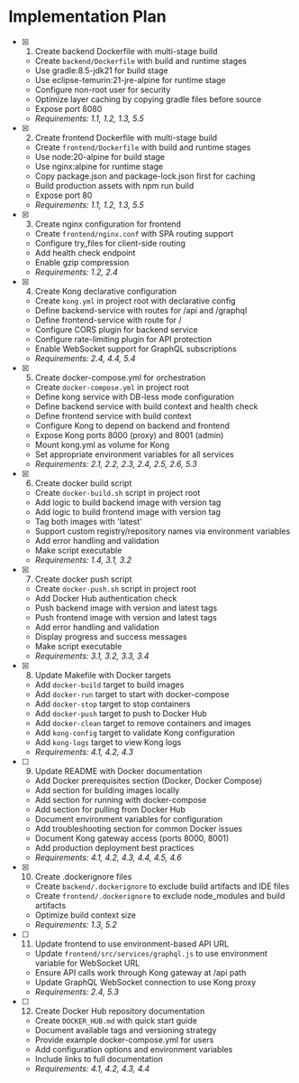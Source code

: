 # Implementation Plan

- [x] 1. Create backend Dockerfile with multi-stage build

  - Create `backend/Dockerfile` with build and runtime stages
  - Use gradle:8.5-jdk21 for build stage
  - Use eclipse-temurin:21-jre-alpine for runtime stage
  - Configure non-root user for security
  - Optimize layer caching by copying gradle files before source
  - Expose port 8080
  - _Requirements: 1.1, 1.2, 1.3, 5.5_

- [x] 2. Create frontend Dockerfile with multi-stage build

  - Create `frontend/Dockerfile` with build and runtime stages
  - Use node:20-alpine for build stage
  - Use nginx:alpine for runtime stage
  - Copy package.json and package-lock.json first for caching
  - Build production assets with npm run build
  - Expose port 80
  - _Requirements: 1.1, 1.2, 1.3, 5.5_

- [x] 3. Create nginx configuration for frontend

  - Create `frontend/nginx.conf` with SPA routing support
  - Configure try_files for client-side routing
  - Add health check endpoint
  - Enable gzip compression
  - _Requirements: 1.2, 2.4_

- [x] 4. Create Kong declarative configuration

  - Create `kong.yml` in project root with declarative config
  - Define backend-service with routes for /api and /graphql
  - Define frontend-service with route for /
  - Configure CORS plugin for backend service
  - Configure rate-limiting plugin for API protection
  - Enable WebSocket support for GraphQL subscriptions
  - _Requirements: 2.4, 4.4, 5.4_

- [x] 5. Create docker-compose.yml for orchestration

  - Create `docker-compose.yml` in project root
  - Define kong service with DB-less mode configuration
  - Define backend service with build context and health check
  - Define frontend service with build context
  - Configure Kong to depend on backend and frontend
  - Expose Kong ports 8000 (proxy) and 8001 (admin)
  - Mount kong.yml as volume for Kong
  - Set appropriate environment variables for all services
  - _Requirements: 2.1, 2.2, 2.3, 2.4, 2.5, 2.6, 5.3_

- [x] 6. Create docker build script

  - Create `docker-build.sh` script in project root
  - Add logic to build backend image with version tag
  - Add logic to build frontend image with version tag
  - Tag both images with 'latest'
  - Support custom registry/repository names via environment variables
  - Add error handling and validation
  - Make script executable
  - _Requirements: 1.4, 3.1, 3.2_

- [x] 7. Create docker push script

  - Create `docker-push.sh` script in project root
  - Add Docker Hub authentication check
  - Push backend image with version and latest tags
  - Push frontend image with version and latest tags
  - Add error handling and validation
  - Display progress and success messages
  - Make script executable
  - _Requirements: 3.1, 3.2, 3.3, 3.4_

- [x] 8. Update Makefile with Docker targets

  - Add `docker-build` target to build images
  - Add `docker-run` target to start with docker-compose
  - Add `docker-stop` target to stop containers
  - Add `docker-push` target to push to Docker Hub
  - Add `docker-clean` target to remove containers and images
  - Add `kong-config` target to validate Kong configuration
  - Add `kong-logs` target to view Kong logs
  - _Requirements: 4.1, 4.2, 4.3_

- [ ] 9. Update README with Docker documentation

  - Add Docker prerequisites section (Docker, Docker Compose)
  - Add section for building images locally
  - Add section for running with docker-compose
  - Add section for pulling from Docker Hub
  - Document environment variables for configuration
  - Add troubleshooting section for common Docker issues
  - Document Kong gateway access (ports 8000, 8001)
  - Add production deployment best practices
  - _Requirements: 4.1, 4.2, 4.3, 4.4, 4.5, 4.6_

- [x] 10. Create .dockerignore files

  - Create `backend/.dockerignore` to exclude build artifacts and IDE files
  - Create `frontend/.dockerignore` to exclude node_modules and build artifacts
  - Optimize build context size
  - _Requirements: 1.3, 5.2_

- [ ] 11. Update frontend to use environment-based API URL

  - Update `frontend/src/services/graphql.js` to use environment variable for WebSocket URL
  - Ensure API calls work through Kong gateway at /api path
  - Update GraphQL WebSocket connection to use Kong proxy
  - _Requirements: 2.4, 5.3_

- [ ] 12. Create Docker Hub repository documentation
  - Create `DOCKER_HUB.md` with quick start guide
  - Document available tags and versioning strategy
  - Provide example docker-compose.yml for users
  - Add configuration options and environment variables
  - Include links to full documentation
  - _Requirements: 4.1, 4.2, 4.3, 4.4_
